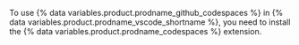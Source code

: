 To use {% data variables.product.prodname_github_codespaces %} in {% data variables.product.prodname_vscode_shortname %}, you need to install the {% data variables.product.prodname_codespaces %} extension.